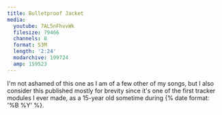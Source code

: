 ```yaml
---
title: Bulletproof Jacket
media:
  youtube: 7AL5nFhvvWk
  filesize: 79466
  channels: 8
  format: S3M
  length: '2:24'
  modarchive: 199724
  amp: 159523
---
```


I'm not ashamed of this one as I am of a few other of my songs, but I also
consider this published mostly for brevity since it's one of the first tracker
modules I ever made, as a 15-year old sometime during
{% date format: '%B %Y' %}.

<!--more-->
